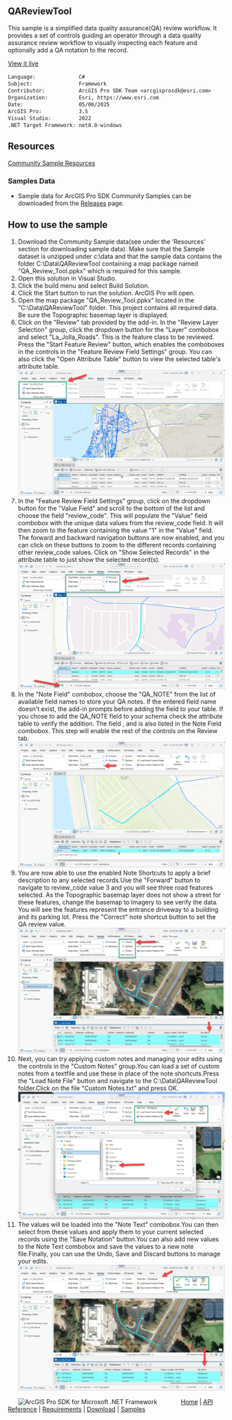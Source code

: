 ## QAReviewTool

<!-- TODO: Write a brief abstract explaining this sample -->
This sample is a simplified data quality assurance(QA) review workflow.  It provides a set of controls guiding an operator through a data quality assurance review workflow to visually inspecting each feature and optionally add a QA notation to the record.  
  


<a href="https://pro.arcgis.com/en/pro-app/sdk/" target="_blank">View it live</a>

<!-- TODO: Fill this section below with metadata about this sample-->
```
Language:              C#
Subject:               Framework
Contributor:           ArcGIS Pro SDK Team <arcgisprosdk@esri.com>
Organization:          Esri, https://www.esri.com
Date:                  05/06/2025
ArcGIS Pro:            3.5
Visual Studio:         2022
.NET Target Framework: net8.0-windows
```

## Resources

[Community Sample Resources](https://github.com/Esri/arcgis-pro-sdk-community-samples#resources)

### Samples Data

* Sample data for ArcGIS Pro SDK Community Samples can be downloaded from the [Releases](https://github.com/Esri/arcgis-pro-sdk-community-samples/releases) page.  

## How to use the sample
<!-- TODO: Explain how this sample can be used. To use images in this section, create the image file in your sample project's screenshots folder. Use relative url to link to this image using this syntax: ![My sample Image](FacePage/SampleImage.png) -->
1. Download the Community Sample data(see under the 'Resources' section for downloading sample data). Make sure that the Sample dataset is unzipped under c:\data and that the sample data contains the folder C:\Data\QAReviewTool containing a map package named "QA_Review_Tool.ppkx" which is required for this sample.
2. Open this solution in Visual Studio.  
3. Click the build menu and select Build Solution.  
4. Click the Start button to run the solution.  ArcGIS Pro will open.  
5. Open the map package "QA_Review_Tool.ppkx" located in the "C:\Data\QAReviewTool" folder.  This project contains all required data.  Be sure the Topographic basemap layer is displayed.  
6. Click on the "Review" tab provided by the add-in.  In the "Review Layer Selection" group, click the dropdown button for the "Layer" combobox and select "La_Jolla_Roads".  This is the feature class to be reviewed.  Press the "Start Feature Review" button, which enables the comboboxes in the controls in the "Feature Review Field Settings" group.  You can also click the "Open Attribute Table" button to view the selected table's attribute table.  
![UI](Screenshot/Screenshot1.png)  
7. In the "Feature Review Field Settings" group, click on the dropdown button for the "Value Field" and scroll to the bottom of the list and choose the field "review_code".  This will populate the "Value" field combobox with the unique data values from the review_code field.  It will then zoom to the feature containing the value "1" in the "Value" field.  The forward and backward navigation buttons are now enabled, and you can click on these buttons to zoom to the different records containing other review_code values.  Click on "Show Selected Records" in the attribute table to just show the selected record(s).  
![UI](Screenshot/Screenshot2.png)  
8. In the "Note Field" combobox, choose the "QA_NOTE" from the list of available field names to store your QA notes.  If the entered field name doesn't exist, the add-in prompts before adding the field to your table.  If you chose to add the QA_NOTE field to your schema check the attribute table to verify the addition.  The field , and is also listed in the Note Field combobox.  This step will enable the rest of the controls on the Review tab.  
![UI](Screenshot/Screenshot3.png)  
9. You are now able to use the enabled Note Shortcuts to apply a brief description to any selected records.Use the "Forward" button to navigate to review_code value 3 and you will see three road features selected.  As the Topographic basemap layer does not show a street for these features, change the basemap to Imagery to see verify the data.  You will see the features represent the entrance driveway to a building and its parking lot.  Press the "Correct" note shortcut button to set the QA review value.  
![UI](Screenshot/Screenshot4.png)  
10. Next, you can try applying custom notes and managing your edits using the controls in the "Custom Notes" group.You can load a set of custom notes from a textfile and use these in place of the note shortcuts.Press the "Load Note File" button and navigate to the C:\Data\QAReviewTool folder.Click on the file "Custom Notes.txt" and press OK.  
![UI](Screenshot/Screenshot5.png)  
11. The values will be loaded into the "Note Text" combobox.You can then select from these values and apply them to your current selected records using the "Save Notation" button.You can also add new values to the Note Text combobox and save the values to a new note file.Finally, you can use the Undo, Save and Discard buttons to manage your edits.  
![UI](Screenshot/Screenshot6.png)  
  

<!-- End -->

&nbsp;&nbsp;&nbsp;&nbsp;&nbsp;&nbsp;<img src="https://esri.github.io/arcgis-pro-sdk/images/ArcGISPro.png"  alt="ArcGIS Pro SDK for Microsoft .NET Framework" height = "20" width = "20" align="top"  >
&nbsp;&nbsp;&nbsp;&nbsp;&nbsp;&nbsp;&nbsp;&nbsp;&nbsp;&nbsp;&nbsp;&nbsp;
[Home](https://github.com/Esri/arcgis-pro-sdk/wiki) | <a href="https://pro.arcgis.com/en/pro-app/latest/sdk/api-reference" target="_blank">API Reference</a> | [Requirements](https://github.com/Esri/arcgis-pro-sdk/wiki#requirements) | [Download](https://github.com/Esri/arcgis-pro-sdk/wiki#installing-arcgis-pro-sdk-for-net) | <a href="https://github.com/esri/arcgis-pro-sdk-community-samples" target="_blank">Samples</a>
